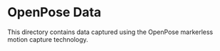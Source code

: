 # OpenPose Data
This directory contains data captured using the OpenPose markerless motion capture technology.
